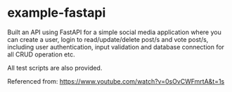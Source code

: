 # example-fastapi

Built an API using FastAPI for a simple social media application where you can create a user, login to read/update/delete post/s and vote post/s, including user authentication, input validation and database connection for all CRUD operation etc.

All test scripts are also provided.

Referenced from:
https://www.youtube.com/watch?v=0sOvCWFmrtA&t=1s
